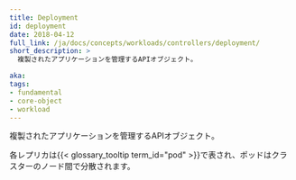 ```yaml
---
title: Deployment
id: deployment
date: 2018-04-12
full_link: /ja/docs/concepts/workloads/controllers/deployment/
short_description: >
  複製されたアプリケーションを管理するAPIオブジェクト。

aka:
tags:
- fundamental
- core-object
- workload
---
```

 複製されたアプリケーションを管理するAPIオブジェクト。

<!--more-->

各レプリカは{{< glossary_tooltip term_id="pod" >}}で表され、ポッドはクラスターのノード間で分散されます。
